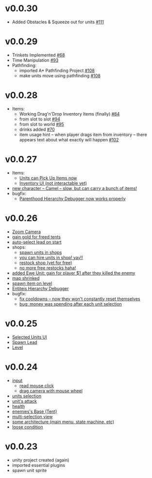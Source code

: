 # v0.0.30
- Added Obstacles & Squeeze out for units [#111](https://github.com/rapushka/DeckScalerRTS/issues/111)

# v0.0.29
- Trinkets Implemented [#68](https://github.com/rapushka/DeckScalerRTS/issues/68)
- Time Manipulation [#93](https://github.com/rapushka/DeckScalerRTS/issues/93)
- Pathfinding:
  - imported A* Pathfinding Project [#108](https://github.com/rapushka/DeckScalerRTS/issues/108)
  - make units move using pathfinding [#108](https://github.com/rapushka/DeckScalerRTS/issues/108)

# v0.0.28
- Items:
  - Working Drag'n'Drop Inventory Items (finally) [#84](https://github.com/rapushka/DeckScalerRTS/issues/84)
  - from slot to slot [#94](https://github.com/rapushka/DeckScalerRTS/issues/94)
  - from slot to world [#95](https://github.com/rapushka/DeckScalerRTS/issues/95)
  - drinks added [#70](https://github.com/rapushka/DeckScalerRTS/issues/70)
  - item usage hint – when player drags item from inventory – there appears text about what exactly will happen [#102](https://github.com/rapushka/DeckScalerRTS/issues/102)

# v0.0.27
- Items:
  - [Units can Pick Up Items now](https://github.com/rapushka/DeckScalerRTS/pull/87)
  - [Inventory UI (not interactable yet)](https://github.com/rapushka/DeckScalerRTS/pull/89)
- [new character – Camel – slow, but can carry a bunch of items!](https://github.com/rapushka/DeckScalerRTS/pull/91)
- bugfix:
  - [Parenthood Hierarchy Debugger now works properly](https://github.com/rapushka/DeckScalerRTS/pull/87)

# v0.0.26
- [Zoom Camera](https://github.com/rapushka/DeckScalerRTS/issues/48)
- [gain gold for freed tents](https://github.com/rapushka/DeckScalerRTS/issues/51) 
- [auto-select lead on start](https://github.com/rapushka/DeckScalerRTS/pull/56)
- shops:
  - [spawn units in shops](https://github.com/rapushka/DeckScalerRTS/pull/59)
  - [you can hire units in shop! yay!!](https://github.com/rapushka/DeckScalerRTS/pull/63)
  - [restock shop (yet for free)](https://github.com/rapushka/DeckScalerRTS/pull/64)
  - [no more free restocks haha!](https://github.com/rapushka/DeckScalerRTS/pull/66)
- [added Ewe Unit: gain for player $1 after they killed the enemy](https://github.com/rapushka/DeckScalerRTS/pull/74)
- [map shrinked](https://github.com/rapushka/DeckScalerRTS/pull/77)
- [spawn item on level](https://github.com/rapushka/DeckScalerRTS/pull/80)
- [Entiteis Hierarchy Debugger](https://github.com/rapushka/DeckScalerRTS/pull/85)
- bugfix:
  - [fix cooldowns – now they won't constantly reset themselves](https://github.com/rapushka/DeckScalerRTS/tree/38-bug-cooldown-constantly-resetsz)
  - [bug: money was spending after each unit selection](https://github.com/rapushka/DeckScalerRTS/pull/76)


# v0.0.25
- [Selected Units UI](https://github.com/rapushka/DeckScalerRTS/issues/24) 
- [Spawn Lead](https://github.com/rapushka/DeckScalerRTS/pull/46)
- [Level](https://github.com/rapushka/DeckScalerRTS/pull/49)

# v0.0.24
- [input](https://github.com/rapushka/DeckScalerRTS/issues/1)
  - [read mouse click](https://github.com/rapushka/DeckScalerRTS/pull/4)
  - [drag camera with mouse wheel](https://github.com/rapushka/DeckScalerRTS/pull/6)
- [units selection](https://github.com/rapushka/DeckScalerRTS/pull/10)
- [unit's attack](https://github.com/rapushka/DeckScalerRTS/issues/13)
- [health](https://github.com/rapushka/DeckScalerRTS/pull/32)
- [enemies's Base (Tent)](https://github.com/rapushka/DeckScalerRTS/pull/36)
- [multi-selection view](https://github.com/rapushka/DeckScalerRTS/pull/41)
- [some architecture (main menu, state machine, etc)](https://github.com/rapushka/DeckScalerRTS/pull/42)
- [loose condition](https://github.com/rapushka/DeckScalerRTS/pull/43)

# v0.0.23
- unity project created (again)
- imported essential plugins
- spawn unit sprite
